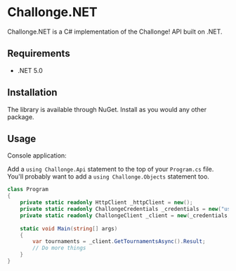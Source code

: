 ﻿# Challonge.NET

Challonge.NET is a C# implementation of the Challonge! API built on .NET.

## Requirements

- .NET 5.0

## Installation

The library is available through NuGet. Install as you would any other package.

## Usage

Console application:

Add a `using Challonge.Api` statement to the top of your `Program.cs` file. You'll probably want to add
a `using Challonge.Objects` statement too.

```C#
class Program
{
    private static readonly HttpClient _httpClient = new();
    private static readonly ChallongeCredentials _credentials = new("username", "apiKey");
    private static readonly ChallongeClient _client = new(_credentials, _httpClient);
	
    static void Main(string[] args)
    {
        var tournaments = _client.GetTournamentsAsync().Result;
        // Do more things
    }
}
```